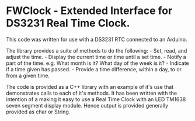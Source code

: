 # FWClock - Extended Interface for DS3231 Real Time Clock.
This code was written for use with a DS3231 RTC connected to an Arduino.

The library provides a suite of methods to do the following:
    - Set, read, and adjust the time.
    - Display the current time or time until a set time.
    - Notify a part of the time. e.g. What month is it? What day of the week is it?
    - Indicate if a time given has passed.
    - Provide a time difference, within a day, to or from a given time. 

The code is provided as a C++ library with an example of it's use that demonstrates calls to each of it's methods. 
It has been written with the intention of a making it easy to use a Real Time Clock with an LED TM1638 seven segment display module.
Hence output is provided generally provided as char or String.

 
